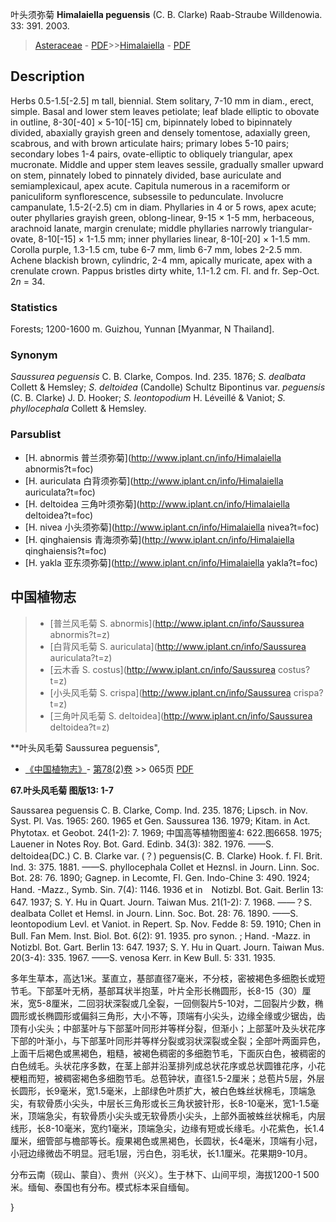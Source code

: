 叶头须弥菊 **Himalaiella peguensis** (C. B. Clarke) Raab-Straube Willdenowia. 33: 391. 2003.

> [Asteraceae](http://www.iplant.cn/info/Asteraceae?t=foc) - [PDF](http://www.iplant.cn/foc/pdf/Asteraceae.pdf)>>[Himalaiella](http://www.iplant.cn/info/Himalaiella?t=foc) - [PDF](http://www.iplant.cn/foc/pdf/Himalaiella.pdf)

## Description

Herbs 0.5-1.5[-2.5] m tall, biennial. Stem solitary, 7-10 mm in diam., erect, simple. Basal and lower stem leaves petiolate; leaf blade elliptic to obovate in outline, 8-30[-40] × 5-10[-15] cm, bipinnately lobed to bipinnately divided, abaxially grayish green and densely tomentose, adaxially green, scabrous, and with brown articulate hairs; primary lobes 5-10 pairs; secondary lobes 1-4 pairs, ovate-elliptic to obliquely triangular, apex mucronate. Middle and upper stem leaves sessile, gradually smaller upward on stem, pinnately lobed to pinnately divided, base auriculate and semiamplexicaul, apex acute. Capitula numerous in a racemiform or paniculiform synflorescence, subsessile to pedunculate. Involucre campanulate, 1.5-2(-2.5) cm in diam. Phyllaries in 4 or 5 rows, apex acute; outer phyllaries grayish green, oblong-linear, 9-15 × 1-5 mm, herbaceous, arachnoid lanate, margin crenulate; middle phyllaries narrowly triangular-ovate, 8-10[-15] × 1-1.5 mm; inner phyllaries linear, 8-10[-20] × 1-1.5 mm. Corolla purple, 1.3-1.5 cm, tube 6-7 mm, limb 6-7 mm, lobes 2-2.5 mm. Achene blackish brown, cylindric, 2-4 mm, apically muricate, apex with a crenulate crown. Pappus bristles dirty white, 1.1-1.2 cm. Fl. and fr. Sep-Oct. 2*n* = 34.

### Statistics
Forests; 1200-1600 m. Guizhou, Yunnan [Myanmar, N Thailand].

### Synonym
*Saussurea peguensis* C. B. Clarke, Compos. Ind. 235. 1876; *S. dealbata* Collett & Hemsley; *S. deltoidea* (Candolle) Schultz Bipontinus var. *peguensis* (C. B. Clarke) J. D. Hooker; *S. leontopodium* H. Léveillé & Vaniot; *S. phyllocephala* Collett & Hemsley.

### Parsublist

* [H.  abnormis  普兰须弥菊](http://www.iplant.cn/info/Himalaiella abnormis?t=foc)
* [H.  auriculata  白背须弥菊](http://www.iplant.cn/info/Himalaiella auriculata?t=foc)
* [H.  deltoidea  三角叶须弥菊](http://www.iplant.cn/info/Himalaiella deltoidea?t=foc)
* [H.  nivea  小头须弥菊](http://www.iplant.cn/info/Himalaiella nivea?t=foc)
* [H.  qinghaiensis  青海须弥菊](http://www.iplant.cn/info/Himalaiella qinghaiensis?t=foc)
* [H.  yakla  亚东须弥菊](http://www.iplant.cn/info/Himalaiella yakla?t=foc)

## 中国植物志

> * [普兰风毛菊  S.  abnormis](http://www.iplant.cn/info/Saussurea abnormis?t=z)
> * [白背风毛菊  S.  auriculata](http://www.iplant.cn/info/Saussurea auriculata?t=z)
> * [云木香  S.  costus](http://www.iplant.cn/info/Saussurea costus?t=z)
> * [小头风毛菊  S.  crispa](http://www.iplant.cn/info/Saussurea crispa?t=z)
> * [三角叶风毛菊  S.  deltoidea](http://www.iplant.cn/info/Saussurea deltoidea?t=z)

**叶头风毛菊 Saussurea peguensis",

* [《中国植物志》](http://www.iplant.cn/frps)- [第78(2)卷](http://www.iplant.cn/frps/vol/78(2)) >> 065页 [PDF](http://www.iplant.cn/frps/pdf/78(2)/065.pdf)

**67.叶头风毛菊 图版13: 1-7**

Saussarea peguensis C. B. Clarke, Comp. Ind. 235. 1876; Lipsch. in Nov. Syst. Pl. Vas. 1965: 260. 1965 et Gen. Saussurea 136. 1979; Kitam. in Act. Phytotax. et Geobot. 24(1-2): 7. 1969; 中国高等植物图鉴4: 622.图6658. 1975; Lauener in Notes Roy. Bot. Gard. Edinb. 34(3): 382. 1976. ——S. deltoidea(DC.) C. B. Clarke var. (？) peguensis(C. B. Clarke) Hook. f. Fl. Brit. Ind. 3: 375. 1881. ——S. phyllocephala Collet et Heznsl. in Journ. Linn. Soc. Bot. 28: 76. 1890; Gagnep. in Lecomte, Fl. Gen. Indo-Chine 3: 490. 1924; Hand. -Mazz., Symb. Sin. 7(4): 1146. 1936 et in　Notizbl. Bot. Gait. Berlin 13: 647. 1937; S. Y. Hu in Quart. Journ. Taiwan Mus. 21(1-2): 7. 1968. ——？S. dealbata Collet et Hemsl. in Journ. Linn. Soc. Bot. 28: 76. 1890. ——S. leontopodium Levl. et Vaniot. in Repert. Sp. Nov. Fedde 8: 59. 1910; Chen in Bull. Fan Mem. Inst. Biol. Bot. 6(2): 91. 1935. pro synon. ; Hand. -Mazz. in　Notizbl. Bot. Gart. Berlin 13: 647. 1937; S. Y. Hu in Quart. Journ. Taiwan Mus. 20(3-4): 335. 1967. ——S. venosa Kerr. in Kew Bull. 5: 331. 1935.

多年生草本，高达1米。茎直立，基部直径7毫米，不分枝，密被褐色多细胞长或短节毛。下部茎叶无柄，基部耳状半抱茎，叶片全形长椭圆形，长8-15（30）厘米，宽5-8厘米，二回羽状深裂或几全裂，一回侧裂片5-10对，二回裂片少数，椭圆形或长椭圆形或偏斜三角形，大小不等，顶端有小尖头，边缘全缘或少锯齿，齿顶有小尖头；中部茎叶与下部茎叶同形并等样分裂，但渐小；上部茎叶及头状花序下部的叶渐小，与下部茎叶同形并等样分裂或羽状深裂或全裂；全部叶两面异色，上面干后褐色或黑褐色，粗糙，被褐色稠密的多细胞节毛，下面灰白色，被稠密的白色绒毛。头状花序多数，在茎上部并沿茎排列成总状花序或总状圆锥花序，小花梗粗而短，被稠密褐色多细胞节毛。总苞钟状，直径1.5-2厘米；总苞片5层，外层长圆形，长9毫米，宽1.5毫米，上部绿色叶质扩大，被白色蛛丝状棉毛，顶端急尖，有软骨质小尖头，中层长三角形或长三角状披针形，长8-10毫米，宽1-1.5毫米，顶端急尖，有软骨质小尖头或无软骨质小尖头，上部外面被蛛丝状棉毛，内层线形，长8-10毫米，宽约1毫米，顶端急尖，边缘有短或长缘毛。小花紫色，长1.4厘米，细管部与檐部等长。瘦果褐色或黑褐色，长圆状，长4毫米，顶端有小冠，小冠边缘微齿不明显。冠毛1层，污白色，羽毛状，长1.1厘米。花果期9-10月。

分布云南（砚山、蒙自）、贵州（兴义）。生于林下、山间平坝，海拔1200-1 500米。缅甸、泰国也有分布。模式标本采自缅甸。

}